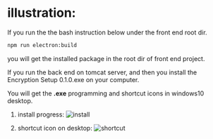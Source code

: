 # illustration:

If you run the the bash instruction below under the front end root dir.

```bash
npm run electron:build
```

you will get the installed package in the root dir of front end project.

If you run the back end on tomcat server, and then you install the Encryption Setup 0.1.0.exe on your computer.

You will get the **.exe** programming and shortcut icons in windows10 desktop.

1. install progress:
   ![install](https://github.com/RaySunWHUT/MD5-Encryption/blob/master/assets/install_md5.png)
   

2. shortcut icon on desktop:
   ![shortcut](https://github.com/RaySunWHUT/MD5-Encryption/blob/master/assets/icon.png)
   

